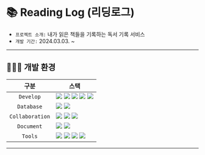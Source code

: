 # 📚 Reading Log (리딩로그)
- `프로젝트 소개:`  내가 읽은 책들을 기록하는 독서 기록 서비스
- `개발 기간:`  2024.03.03. ~
___

## 🧑🏻‍💻 개발 환경

|구분|스택|
|:--:|--|
|`Develop`|<img src="https://img.shields.io/badge/Java 17-FF9E0F?style=flat-square&logo=Java&logoColor=white"> <img src="https://img.shields.io/badge/gradle-02303A?style=flat-square&logo=gradle&logoColor=white"> <img src="https://img.shields.io/badge/Spring Boot-6DB33F?style=flat-square&logo=Spring Boot&logoColor=white"> <img src="https://img.shields.io/badge/Spring Security-6DB33F?style=flat-square&logo=Spring Security&logoColor=white"> <img src="https://img.shields.io/badge/Spring Data JPA-20336B?style=flat-square&logo=spring&logoColor=white"> |
|`Database`|<img src="https://img.shields.io/badge/MySQL-4479A1?style=flat-square&logo=MySQL&logoColor=white"> <img src="https://img.shields.io/badge/Redis-DC382D?style=flat-square&logo=redis&logoColor=white"> |
|`Collaboration`|<img src="https://img.shields.io/badge/git-F05032?style=flat-square&logo=git&logoColor=white"> <img src="https://img.shields.io/badge/github-181717?style=flat-square&logo=github&logoColor=white"> <img src="https://img.shields.io/badge/discord-5865F2?style=flat-square&logo=discord&logoColor=white">|
|`Document`| <img src="https://img.shields.io/badge/Swagger UI-569A31?style=flat-square&logo=swagger&logoColor=white"> <img src="https://img.shields.io/badge/notion-000000?style=flat-square&logo=notion&logoColor=white"> |
|`Tools`|<img src="https://img.shields.io/badge/intellij idea-003366?style=flat-square&logo=intellijidea&logoColor=white"> <img src="https://img.shields.io/badge/postman-FF6C37?style=flat-square&logo=postman&logoColor=white"> <img src="https://img.shields.io/badge/gitkraken-179287?style=flat-square&logo=gitkraken&logoColor=white"> <img src="https://img.shields.io/badge/figma-F24E1E?style=flat-square&logo=figma&logoColor=white">|
___
